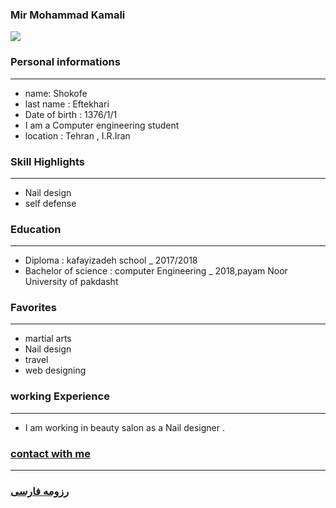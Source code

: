
### Mir Mohammad Kamali
<a href="http://yekupload.ir/be166d43ac12dfed/photo.png" target="_blank" title="دانلود از یک آپلود"><img src="http://s3.yekupload.ir/plugins/imageviewer/site/thumb.php?s=be166d43ac12dfed&/photo.png"/></a>

### Personal informations

---
+ name: Shokofe
+ last name : Eftekhari
+ Date of birth : 1376/1/1
+ I am a Computer engineering student
+ location : Tehran , I.R.Iran


### Skill Highlights

---
+ Nail design
+ self defense

### Education

---
+ Diploma : kafayizadeh school
_ 2017/2018
+ Bachelor of science : computer Engineering
_ 2018,payam Noor University of pakdasht 

### Favorites

---
+ martial arts
+ Nail design
+ travel 
+ web designing

### working Experience

---
+ I am working in beauty salon as a Nail designer .

### [contact with me](shokofeeftekhari0821@gmail.com)


--- 
### [رزومه فارسی](resume-fa.md)
